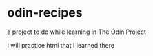 # odin-recipes
a project to do while learning in The Odin Project

I will practice html that I learned there
